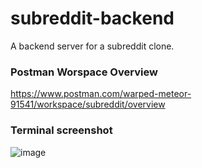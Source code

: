 # subreddit-backend
A backend server for a subreddit clone.

### Postman Worspace Overview 
https://www.postman.com/warped-meteor-91541/workspace/subreddit/overview

### Terminal screenshot
![image](https://user-images.githubusercontent.com/32282934/197797304-6c5b2448-19f4-479f-ba27-56383ea0e4c2.png)
